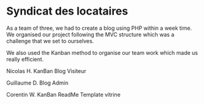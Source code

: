 # Syndicat des locataires

As a team of three, we had to create a blog using PHP within a week time.
We organised our project following the MVC structure which was a challenge that we set to ourselves.

We also used the Kanban method to organise our team work which made us really efficient.

Nicolas H.
KanBan
Blog Visiteur

Guillaume D.
Blog Admin

Corentin W.
KanBan
ReadMe
Template vitrine




